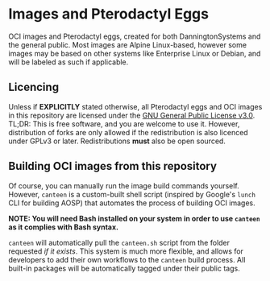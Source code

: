 # Images and Pterodactyl Eggs

OCI images and Pterodactyl eggs, created for both DanningtonSystems and the general public. Most images are Alpine Linux-based, however some images may be based on other systems like Enterprise Linux or Debian, and will be labeled as such if applicable.

## Licencing
Unless if **EXPLICITLY** stated otherwise, all Pterodactyl eggs and OCI images in this repository are licensed under the [GNU General Public License v3.0](LICENSE.md). TL;DR: This is free software, and you are welcome to use it. However, distribution of forks are only allowed if the redistribution is also licenced under GPLv3 or later. Redistributions **must** also be open sourced.

## Building OCI images from this repository

Of course, you can manually run the image build commands yourself. However, `canteen` is a custom-built shell script (inspired by Google's `lunch` CLI for building AOSP) that automates the process of building OCI images. 

**NOTE: You will need Bash installed on your system in order to use `canteen` as it complies with Bash syntax.**

`canteen` will automatically pull the `canteen.sh` script from the folder requested *if it exists*. This system is much more flexible, and allows for developers to add their own workflows to the `canteen` build process. All built-in packages will be automatically tagged under their public tags.